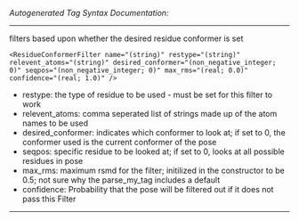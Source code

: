 _Autogenerated Tag Syntax Documentation:_

---
filters based upon whether the desired residue conformer is set

```
<ResidueConformerFilter name="(string)" restype="(string)" relevent_atoms="(string)" desired_conformer="(non_negative_integer; 0)" seqpos="(non_negative_integer; 0)" max_rms="(real; 0.0)" confidence="(real; 1.0)" />
```

-   restype: the type of residue to be used - must be set for this filter to work
-   relevent_atoms: comma seperated list of strings made up of the atom names to be used
-   desired_conformer: indicates which conformer to look at; if set to 0, the conformer used is the current conformer of the pose
-   seqpos: specific residue to be looked at; if set to 0, looks at all possible residues in pose
-   max_rms: maximum rsmd for the filter; initilized in the constructor to be 0.5; not sure why the parse_my_tag includes a default
-   confidence: Probability that the pose will be filtered out if it does not pass this Filter

---
